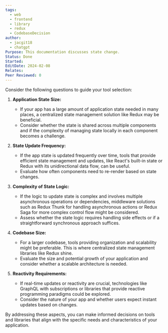 ```yaml
---
tags:
  - web
  - frontend
  - library
  - redux
  - CodebaseDecision
author:
  - jacgit18
  - chatgpt
Purpose: This documentation discusses state change.
Status: Done
Started: 
EditDate: 2024-02-08
Relates: 
Peer Reviewed: 0
---
```

Consider the following questions to guide your tool selection:

1. **Application State Size:**
   - If your app has a large amount of application state needed in many places, a centralized state management solution like Redux may be beneficial.
   - Consider whether the state is shared across multiple components and if the complexity of managing state locally in each component becomes a challenge.

2. **State Update Frequency:**
   - If the app state is updated frequently over time, tools that provide efficient state management and updates, like React's built-in state or Redux with its unidirectional data flow, can be useful.
   - Evaluate how often components need to re-render based on state changes.

3. **Complexity of State Logic:**
   - If the logic to update state is complex and involves multiple asynchronous operations or dependencies, middleware solutions such as Redux Thunk for handling asynchronous actions or Redux Saga for more complex control flow might be considered.
   - Assess whether the state logic requires handling side effects or if a straightforward synchronous approach suffices.

4. **Codebase Size:**
   - For a larger codebase, tools providing organization and scalability might be preferable. This is where centralized state management libraries like Redux shine.
   - Evaluate the size and potential growth of your application and consider whether a scalable architecture is needed.

5. **Reactivity Requirements:**
   - If real-time updates or reactivity are crucial, technologies like GraphQL with subscriptions or libraries that provide reactive programming paradigms could be explored.
   - Consider the nature of your app and whether users expect instant updates based on changes.

By addressing these aspects, you can make informed decisions on tools and libraries that align with the specific needs and characteristics of your application.